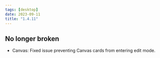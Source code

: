 ```yaml
---
tags: [desktop]
date: 2023-09-11
title: "1.4.11"
---
```


## No longer broken

- Canvas: Fixed issue preventing Canvas cards from entering edit mode.
